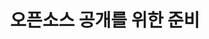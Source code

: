 ---
title: "오픈소스 공개를 위한 준비"
permalink: /docs/open-source-release/
last_modified_at: 2021-04-12
redirect_from:
  - /theme-setup/
layout: single
classes: wide
toc: true
---